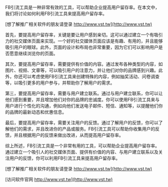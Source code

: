FB引流工具是一种非常有效的工具，可以帮助企业提高用户留存率。在本文中，我们将讨论如何利用FB引流工具来提高用户留存率。

[想了解推广相关软件的朋友请登录 http://www.vst.tw](http://www.vst.tw)

首先，要提高用户留存率，关键是要让用户感到亲切。这可以通过建立一个有吸引力的社交媒体页面来实现。一个好的社交媒体页面应该是有趣、有用的，并且能够吸引用户的眼球。此外，页面的设计和布局也非常重要，因为它们可以影响用户是否愿意继续浏览你的页面。

其次，要提高用户留存率，需要提供有价值的内容。通过发布各种类型的内容，如图片、视频、文章等，可以吸引用户的注意力，并让他们对你的品牌感到兴趣。此外，你还可以考虑使用FB引流工具来创建特殊的内容，例如抽奖活动、问卷调查等，以吸引更多的用户参与，并帮助你了解用户的需求。

第三，要提高用户留存率，需要与用户建立联系。通过与用户建立联系，你可以让他们感到重要，并且增加他们对你的品牌的忠诚度。你可以使用FB引流工具来与用户进行个性化的沟通，例如向他们发送电子邮件、短信、通知等，以提醒他们你的品牌的最新动态和优惠信息。

最后，要提高用户留存率，需要关注用户的反馈。通过了解用户的反馈，你可以了解他们的需求，并且改进你的产品或服务。FB引流工具可以帮助你收集用户的反馈，并且根据用户的反馈来做出改进，从而提高用户留存率。

综上所述，FB引流工具是一个非常有用的工具，可以帮助企业提高用户留存率。通过建立一个吸引人的社交媒体页面、提供有价值的内容、与用户建立联系以及关注用户的反馈，你可以利用FB引流工具来提高用户留存率。

[想了解推广相关软件的朋友请登录 http://www.vst.tw](http://www.vst.tw)


[访问软件官网 http://www.vst.tw](http://www.vst.tw)
